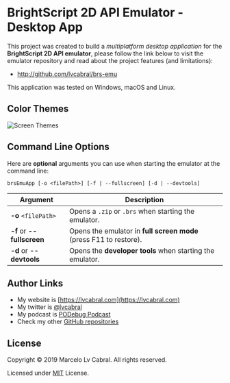 # BrightScript 2D API Emulator - Desktop App

This project was created to build a _multiplatform desktop application_ for the **BrightScript 2D API emulator**, please follow the link below to visit the emulator repository and read about the project features (and limitations):
- http://github.com/lvcabral/brs-emu

This application was tested on Windows, macOS and Linux.

## Color Themes
![Screen Themes](/../master/docs/images/screeshot-themes.png?raw=true)


## Command Line Options

Here are **optional** arguments you can use when starting the emulator at the command line:

```
brsEmuApp [-o <filePath>] [-f | --fullscreen] [-d | --devtools]
```

|Argument                    |Description                                                        |
|----------------------------|-------------------------------------------------------------------|
|**-o** `<filePath>`         | Opens  a `.zip` or `.brs` when starting the emulator.             |
|**-f** or **--fullscreen** | Opens the emulator in **full screen mode** (press F11 to restore).|
|**-d** or **--devtools**   | Opens the **developer tools** when starting the emulator.         |

## Author Links
- My website is [https://lvcabral.com](https://lvcabral.com)
- My twitter is [@lvcabral](https://twitter.com/lvcabral)
- My podcast is [PODebug Podcast](http://podebug.com)
- Check my other [GitHub repositories ](https://github.com/lvcabral)

## License

Copyright © 2019 Marcelo Lv Cabral. All rights reserved.

Licensed under [MIT](LICENSE) License.
